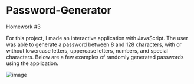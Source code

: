 # Password-Generator
Homework #3

For this project, I made an interactive application with JavaScript. The user was able to generate a password between 8 and 128 characters, with or without lowercase letters, uppercase letters, numbers, and special characters.
Below are a few examples of randomly generated passwords using the application.

![image](https://user-images.githubusercontent.com/71292617/99893045-718c3b00-2c30-11eb-9d61-bcfadeda4140.png)
